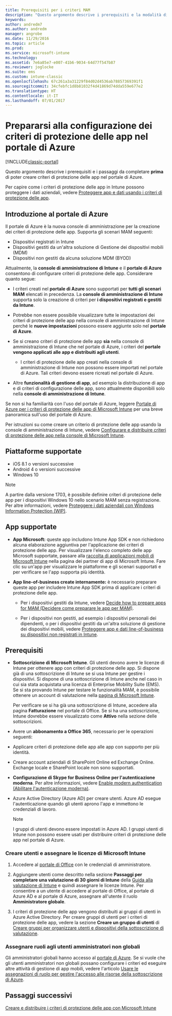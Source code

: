 ```yaml
---
title: Prerequisiti per i criteri MAM
description: "Questo argomento descrive i prerequisiti e la modalità di configurazione degli utenti per creare i criteri di gestione di app mobili."
keywords: 
author: andredm7
ms.author: andredm
manager: angrobe
ms.date: 11/29/2016
ms.topic: article
ms.prod: 
ms.service: microsoft-intune
ms.technology: 
ms.assetid: 7e6a85e7-e007-41b6-9034-64d77f547b87
ms.reviewer: joglocke
ms.suite: ems
ms.custom: intune-classic
ms.openlocfilehash: 67c261a3a31229f84d02d4536ab78857369391f1
ms.sourcegitcommit: 34cfebfc1d8b81032f4d41869d74dda559e677e2
ms.translationtype: HT
ms.contentlocale: it-IT
ms.lasthandoff: 07/01/2017
---
```

# <a name="get-ready-to-configure-app-protection-policies-in-the-azure-portal"></a>Prepararsi alla configurazione dei criteri di protezione delle app nel portale di Azure

[!INCLUDE[classic-portal](../includes/classic-portal.md)]

Questo argomento descrive i prerequisiti e i passaggi da completare **prima** di poter creare criteri di protezione delle app nel portale di Azure.

Per capire come i criteri di protezione delle app in Intune possono proteggere i dati aziendali, vedere [Proteggere app e dati usando i criteri di protezione delle app](protect-apps-and-data-with-microsoft-intune.md).

## <a name="what-is-the-azure-portal"></a>Introduzione al portale di Azure

Il portale di Azure è la nuova console di amministrazione per la creazione dei criteri di protezione delle app. Supporta gli scenari MAM seguenti:
- Dispositivi registrati in Intune
- Dispositivi gestiti da un'altra soluzione di Gestione dei dispositivi mobili (MDM)
- Dispositivi non gestiti da alcuna soluzione MDM (BYOD)

Attualmente, la **console di amministrazione di Intune** e il **portale di Azure** consentono di configurare criteri di protezione delle app.  Considerare quanto segue:

* I criteri creati nel **portale di Azure** sono supportati per **tutti gli scenari MAM** elencati in precedenza. La **console di amministrazione di Intune** supporta solo la creazione di criteri per **i dispositivi registrati e gestiti da Intune**.

* Potrebbe non essere possibile visualizzare tutte le impostazioni dei criteri di protezione delle app nella console di amministrazione di Intune perché le **nuove impostazioni** possono essere aggiunte solo nel **portale di Azure**.

* Se si creano criteri di protezione delle app **sia** nella console di amministrazione di Intune che nel portale di Azure, i criteri del **portale vengono applicati alle app e distribuiti agli utenti**.
    * I criteri di protezione delle app creati nella console di amministrazione di Intune non possono essere importati nel portale di Azure.  Tali criteri devono essere ricreati nel portale di Azure.


* Altre **funzionalità di gestione di app**, ad esempio la distribuzione di app e di criteri di configurazione delle app, sono attualmente disponibili solo nella **console di amministrazione di Intune**.


Se non si ha familiarità con l'uso del portale di Azure, leggere [Portale di Azure per i criteri di protezione delle app di Microsoft Intune](azure-portal-for-microsoft-intune-mam-policies.md) per una breve panoramica sull'uso del portale di Azure.

Per istruzioni su come creare un criterio di protezione delle app usando la console di amministrazione di Intune, vedere [Configurare e distribuire criteri di protezione delle app nella console di Microsoft Intune](configure-and-deploy-mobile-application-management-policies-in-the-microsoft-intune-console.md).


##  <a name="supported-platforms"></a>Piattaforme supportate
- iOS 8.1 o versioni successive
- Android 4 o versioni successive
- Windows 10

>[!NOTE]
>A partire dalla versione 1703, è possibile definire criteri di protezione delle app per i dispositivi Windows 10 nello scenario MAM senza registrazione. Per altre informazioni, vedere [Proteggere i dati aziendali con Windows Information Protection (WIP)](https://technet.microsoft.com/itpro/windows/keep-secure/protect-enterprise-data-using-wip).

##  <a name="supported-apps"></a>App supportate
* **App Microsoft:** queste app includono Intune App SDK e non richiedono alcuna elaborazione aggiuntiva per l'applicazione dei criteri di protezione delle app.
Per visualizzare l'elenco completo delle app Microsoft supportate, passare alla [raccolta di applicazioni mobili di Microsoft Intune](https://www.microsoft.com/cloud-platform/microsoft-intune-apps) nella pagina dei partner di app di Microsoft Intune. Fare clic su un'app per visualizzare le piattaforme e gli scenari supportati e per verificare se l'app supporta più identità.

* **App line-of-business create internamente:** è necessario preparare queste app per includere Intune App SDK prima di applicare i criteri di protezione delle app.

  * Per i dispositivi gestiti da Intune, vedere [Decide how to prepare apps for MAM (Decidere come preparare le app per MAM)](/intune/apps-prepare-mobile-application-management).

  * Per i dispositivi non gestiti, ad esempio i dispositivi personali dei dipendenti, o per i dispositivi gestiti da un'altra soluzione di gestione dei dispositivi mobili, vedere [Proteggere app e dati line-of-business su dispositivi non registrati in Intune](protect-line-of-business-apps-and-data-on-devices-not-enrolled-in-microsoft-intune.md).

## <a name="prerequisites"></a>Prerequisiti

-   **Sottoscrizione di Microsoft Intune**. Gli utenti devono avere le licenze di Intune per ottenere app con criteri di protezione delle app.
Si dispone già di una sottoscrizione di Intune se si usa Intune per gestire i dispositivi. Si dispone di una sottoscrizione di Intune anche nel caso in cui sia stata acquistata una licenza di Enterprise Mobility Suite (EMS). Se si sta provando Intune per testare le funzionalità MAM, è possibile ottenere un account di valutazione nella [pagina di Microsoft Intune](https://www.microsoft.com/server-cloud/products/microsoft-intune/).

    Per verificare se si ha già una sottoscrizione di Intune, accedere alla pagina **Fatturazione** nel portale di Office.  Se si ha una sottoscrizione, Intune dovrebbe essere visualizzato come **Attivo** nella sezione delle sottoscrizioni.

-   Avere un **abbonamento a Office 365**, necessario per le operazioni seguenti:

  - Applicare criteri di protezione delle app alle app con supporto per più identità.

  - Creare account aziendali di SharePoint Online ed Exchange Online. Exchange locale e SharePoint locale non sono supportati.

-   **Configurazione di Skype for Business Online per l'autenticazione moderna**. Per altre informazioni, vedere [Enable modern authentication (Abilitare l'autenticazione moderna)](https://social.technet.microsoft.com/wiki/contents/articles/34339.skype-for-business-online-enable-your-tenant-for-modern-authentication.aspx).


- Azure Active Directory (Azure AD) per creare utenti. Azure AD esegue l'autenticazione quando gli utenti aprono l'app e immettono le credenziali di lavoro.

    > [!NOTE]
    > I gruppi di utenti devono essere impostati in Azure AD. I gruppi utenti di Intune non possono essere usati per distribuire criteri di protezione delle app nel portale di Azure.

### <a name="create-users-and-assign-microsoft-intune-licenses"></a>Creare utenti e assegnare le licenze di Microsoft Intune

1.  Accedere al [portale di Office](https://portal.office.com) con le credenziali di amministratore.

2.  Aggiungere utenti come descritto nella sezione **Passaggi per completare una valutazione di 30 giorni di Intune** della [Guida alla valutazione di Intune](/intune-classic/understand-explore/get-started-with-a-30-day-trial-of-microsoft-intune) e quindi assegnare le licenze Intune. Per consentire a un utente di accedere al portale di Office, al portale di Azure AD e al portale di Azure, assegnare all'utente il ruolo **Amministratore globale**.

5.  I criteri di protezione delle app vengono distribuiti ai gruppi di utenti in Azure Active Directory. Per creare gruppi di utenti per i criteri di protezione delle app, vedere la sezione **Creare un gruppo di utenti** di [Creare gruppi per organizzare utenti e dispositivi della sottoscrizione di valutazione](/intune-classic/understand-explore/get-started-with-a-30-day-trial-of-microsoft-intune-step-3).

### <a name="assign-roles-to-non-global-admin-users"></a>Assegnare ruoli agli utenti amministratori non globali

Gli amministratori globali hanno accesso al [portale di Azure](https://portal.azure.com).  Se si vuole che gli utenti amministratori non globali possano configurare i criteri ed eseguire altre attività di gestione di app mobili, vedere l'articolo [Usare le assegnazioni di ruolo per gestire l'accesso alle risorse della sottoscrizione di Azure](https://azure.microsoft.com/documentation/articles/role-based-access-control-configure/).

## <a name="next-steps"></a>Passaggi successivi
[Creare e distribuire i criteri di protezione delle app con Microsoft Intune](create-and-deploy-mobile-app-management-policies-with-microsoft-intune.md)
